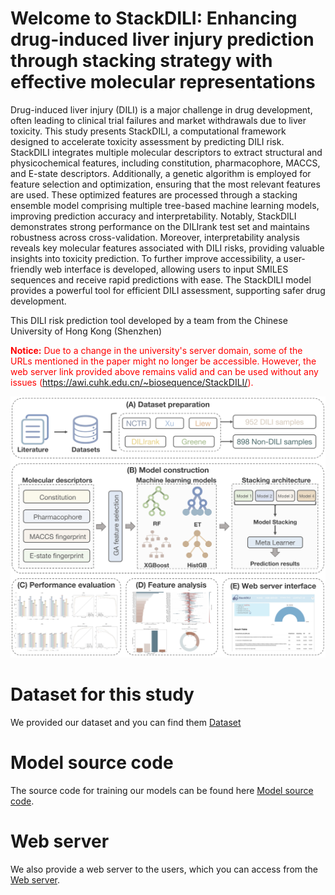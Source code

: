 # Welcome to StackDILI: Enhancing drug-induced liver injury prediction through stacking strategy with effective molecular representations
Drug-induced liver injury (DILI) is a major challenge in drug development, often leading to clinical trial failures and market withdrawals due to liver toxicity. This study presents StackDILI, a computational framework designed to accelerate toxicity assessment by predicting DILI risk. StackDILI integrates multiple molecular descriptors to extract structural and physicochemical features, including constitution, pharmacophore, MACCS, and E-state descriptors. Additionally, a genetic algorithm is employed for feature selection and optimization, ensuring that the most relevant features are used. These optimized features are processed through a stacking ensemble model comprising multiple tree-based machine learning models, improving prediction accuracy and interpretability. Notably, StackDILI demonstrates strong performance on the DILIrank test set and maintains robustness across cross-validation. Moreover, interpretability analysis reveals key molecular features associated with DILI risks, providing valuable insights into toxicity prediction. To further improve accessibility, a user-friendly web interface is developed, allowing users to input SMILES sequences and receive rapid predictions with ease. The StackDILI model provides a powerful tool for efficient DILI assessment, supporting safer drug development.

This DILI risk prediction tool developed by a team from the Chinese University of Hong Kong (Shenzhen)

<span style="color: red;">**Notice:** Due to a change in the university's server domain, some of the URLs mentioned in the paper might no longer be accessible. However, the web server link provided above remains valid and can be used without any issues (https://awi.cuhk.edu.cn/~biosequence/StackDILI/).

![The workflow of this study](https://github.com/GGCL7/StackDILI/blob/main/workflow.png)


# Dataset for this study
We provided our dataset and you can find them [Dataset](https://github.com/GGCL7/StackDILI/tree/main/Data)


# Model source code
The source code for training our models can be found here [Model source code](https://github.com/GGCL7/StackDILI/tree/main/Code).

# Web server
We also provide a web server to the users,  which you can access from the [Web server](https://awi.cuhk.edu.cn/~biosequence/StackDILI/).


